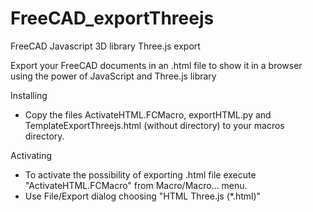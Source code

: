 # FreeCAD_exportThreejs
FreeCAD Javascript 3D library Three.js export

Export your FreeCAD documents in an .html file to show it in a browser using the power of JavaScript and Three.js library


Installing

- Copy the files ActivateHTML.FCMacro, exportHTML.py and TemplateExportThreejs.html (without directory) to your macros directory.


Activating

- To activate the possibility of exporting .html file execute "ActivateHTML.FCMacro" from Macro/Macro... menu.
- Use File/Export dialog choosing "HTML Three.js (*.html)"
 
